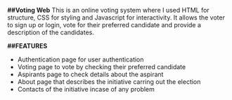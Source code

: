 **##Voting Web**
This is an online voting system where I used HTML for structure, CSS for styling and Javascript for interactivity.
It allows the voter to sign up or login, vote for their preferred candidate and provide a description of the candidates.

**##FEATURES**
- Authentication page for user authentication
- Voting page to vote by checking their preferred candidate
- Aspirants page to check details about the aspirant
- About page that describes the initiative carring out the election
- Contacts of the initiative incase of any problem
